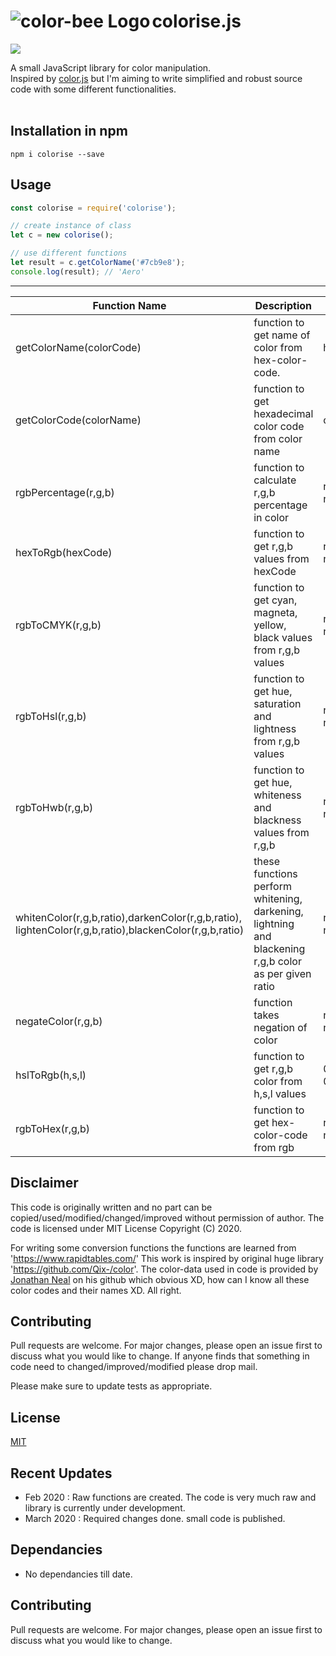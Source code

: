 # colorise.js [<img src="https://github.com/mayuraitavadekar/colorise/blob/master/colorise-icon.png" alt="color-bee Logo" align="left">](https://github.com/mayuraitavadekar/colorise.js)
<img src="https://img.shields.io/badge/github-active-green"/>

A small JavaScript library for color manipulation.<br>
Inspired by [color.js](https://github.com/brehaut/color-js) but I'm aiming to write simplified and robust source code with some different functionalities. 
<br/>
<br/>

## Installation in npm

```npm
npm i colorise --save
```

## Usage

```javascript
const colorise = require('colorise');

// create instance of class
let c = new colorise();

// use different functions 
let result = c.getColorName('#7cb9e8'); 
console.log(result); // 'Aero'
```

-------------------------------------

|Function Name|Description|Parameters|returns|
|---|---|---|---|
| getColorName(colorCode)  |function to get name of color from hex-color-code.   |hex-color-code : string   |color : string   | 
|getColorCode(colorName)   |function to get hexadecimal color code from color name   |color : string   |hex-color-code : string   | 
|rgbPercentage(r,g,b)   |function to calculate r,g,b percentage in color   |r : number,g : number,b : number   |returns array   | 
| hexToRgb(hexCode)  |function to get r,g,b values from hexCode   |r : number,g : number,b : number    |  returns array |
|rgbToCMYK(r,g,b)   | function to get cyan, magneta, yellow, black values from r,g,b values  |r : number,g : number,b : number   |return array   | 
| rgbToHsl(r,g,b)  | function to get hue, saturation and lightness from r,g,b values   |r : number,g : number, b : number   |returns object   | 
| rgbToHwb(r,g,b)  |function to get hue, whiteness and blackness values from r,g,b   |r : number, g : number, b : number   | returns object| 
| whitenColor(r,g,b,ratio),darkenColor(r,g,b,ratio), lightenColor(r,g,b,ratio),blackenColor(r,g,b,ratio)   |these functions perform whitening, darkening, lightning and blackening r,g,b color as per given ratio   |r : number, g : number, b : number, ratio : number < 0   | returns array/object   | 
|negateColor(r,g,b) |function takes negation of color   |r : number,g : number,b : number|returns array   | 
|hslToRgb(h,s,l)   |function to get r,g,b color from h,s,l values   |0<=hue<=360,0<=s<=100, 0<=l<=100|returns array   | 
|rgbToHex(r,g,b)   |function to get hex-color-code from rgb|r : number,g : number,b : number   |returns string   | 


## Disclaimer
This code is originally written and no part can be copied/used/modified/changed/improved without permission of author. The code is licensed under MIT License Copyright (C) 2020. 

For writing some conversion functions the functions are learned from 'https://www.rapidtables.com/'
This work is inspired by original huge library 'https://github.com/Qix-/color'. The color-data used in code is provided by [Jonathan Neal](https://github.com/jonathantneal) on his github which obvious XD, how can I know all these color codes and their names XD. All right.

## Contributing
Pull requests are welcome. For major changes, please open an issue first to discuss what you would like to change. If anyone finds that something in code need to changed/improved/modified please drop mail.

Please make sure to update tests as appropriate.

## License
[MIT](https://choosealicense.com/licenses/mit/)

## Recent Updates

 - Feb 2020 : Raw functions are created. The code is very much raw and library is currently under development.
 - March 2020 : Required changes done. small code is published. 

## Dependancies

- No dependancies till date.

## Contributing

Pull requests are welcome. For major changes, please open an issue first to discuss what you would like to change.
